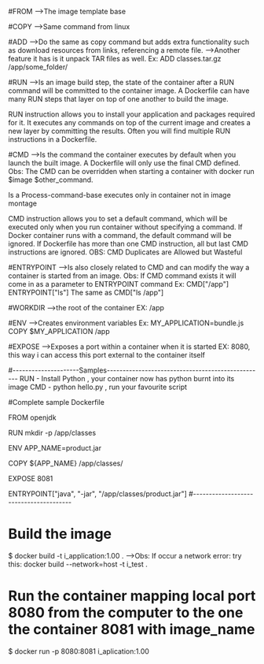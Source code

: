 #FROM
-->The image template base

#COPY
-->Same command from linux

#ADD
-->Do the same as copy command but adds extra functionality such as download resources from links, referencing a remote file.
-->Another feature it has is it unpack TAR files as well. Ex: ADD classes.tar.gz /app/some_folder/

#RUN
-->Is an image build step, the state of the container after a RUN command will be committed to the container image.
   A Dockerfile can have many RUN steps that layer on top of one another to build the image.
   
   RUN instruction allows you to install your application and packages required for it.
   It executes any commands on top of the current image and creates a new layer by committing the results.
   Often you will find multiple RUN instructions in a Dockerfile.
   
#CMD
-->Is the command the container executes by default when you launch the built image.
   A Dockerfile will only use the final CMD defined.
   Obs: The CMD can be overridden when starting a container with docker run $image $other_command.
   
   Is a Process-command-base executes only in container not in image montage
   
   CMD instruction allows you to set a default command, which will be executed only when you run container without specifying a command.
   If Docker container runs with a command, the default command will be ignored. If Dockerfile has more than one CMD instruction, all but last
   CMD instructions are ignored.
   OBS: CMD Duplicates are Allowed but Wasteful

#ENTRYPOINT
-->Is also closely related to CMD and can modify the way a container is started from an image.
   Obs: If CMD command exists it will come in as a parameter to ENTRYPOINT command
   Ex: CMD["/app"]
       ENTRYPOINT["ls"]
   The same as CMD["ls /app"]
   
#WORKDIR
-->the root of the container
   EX: /app
   
#ENV
-->Creates environment variables
   Ex: MY_APPLICATION=bundle.js
       COPY $MY_APPLICATION /app

#EXPOSE
-->Exposes a port within a container when it is started
   EX: 8080, this way i can access this port external to the container itself

#---------------------Samples--------------------------------------------------
RUN - Install Python , your container now has python burnt into its image
CMD - python hello.py , run your favourite script

#Complete sample Dockerfile

FROM openjdk

RUN mkdir -p /app/classes

ENV APP_NAME=product.jar

COPY ${APP_NAME} /app/classes/

EXPOSE 8081

ENTRYPOINT["java", "-jar", "/app/classes/product.jar"]
#---------------------------------------
# Build the image
$ docker build -t i_application:1.00 .
-->Obs: If occur a network error: try this:
    docker build --network=host -t i_test .

# Run the container mapping local port 8080 from the computer to the one the container 8081 with image_name
$ docker run -p 8080:8081 i_aplication:1.00



